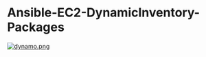 # Ansible-EC2-DynamicInventory-Packages
[![dynamo.png](https://i.postimg.cc/xTfg2p34/dynamo.png)](https://postimg.cc/QVzcgbPQ)
